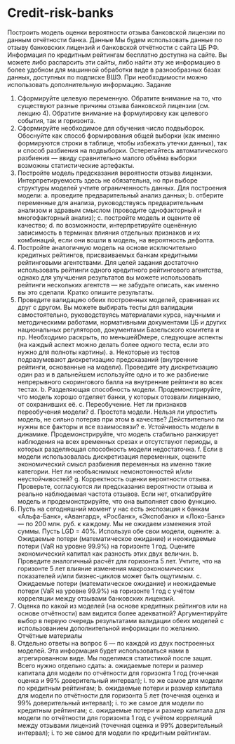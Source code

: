 # Credit-risk-banks
Построить модель оценки вероятности отзыва банковской лицензии по данным отчётности банка.
Данные
Мы будем использовать данные по отзыву банковских лицензий и банковской отчётности с сайта
ЦБ РФ. Информация по кредитным рейтингам бесплатно доступна на сайте. Вы можете либо
распарсить эти сайты, либо найти эту же информацию в более удобном для машинной обработки
виде в разнообразных базах данных, доступных по подписке ВШЭ. При необходимости можно
использовать дополнительную информацию.
Задание
1. Сформируйте целевую переменную. Обратите внимание на то, что существуют разные
причины отзыва банковской лицензии (см. лекцию 4). Обратите внимание на формулировку
как целевого события, так и горизонта.
2. Сформируйте необходимое для обучения число подвыборок. Обоснуйте как способ
формирования общей выборки (как именно формируются строки в таблице, чтобы
избежать утечки данных), так и способ разбиения на подвыборки. Остерегайтесь
автоматического разбиения — ввиду сравнительно малого объёма выборки возможны
статистические артефакты.
3. Постройте модель предсказания вероятности отзыва лицензии. Интерпретируемость здесь
не обязательна, но при выборе структуры моделей учтите ограниченность данных. Для
построения модели:
a. проведите предварительный анализ данных;
b. отберите переменные для анализа, руководствуясь предварительным анализом и
здравым смыслом (проводите однофакторный и многофакторный анализ);
c. постройте модель и оцените её качество;
d. по возможности, интерпретируйте оценённую зависимость в терминах влияния
отдельных признаков и их комбинаций, если они вошли в модель, на вероятность
дефолта.
4. Постройте аналогичную модель на основе исключительно кредитных рейтингов,
присваиваемых банкам кредитными рейтинговыми агентствами. Для целей задания
достаточно использовать рейтинги одного кредитного рейтингового агентства, однако для
улучшения результатов вы можете использовать рейтинги нескольких агентств — не
забудьте описать, как именно вы это сделали. Кратко опишите результаты.
5. Проведите валидацию обеих построенных моделей, сравнивая их друг с другом. Вы можете
выбирать тесты для валидации самостоятельно, руководствуясь материалами курса,
научными и методическими работами, нормативными документами ЦБ и других
национальных регуляторов, документами Базельского комитета и пр. Необходимо
раскрыть, по меньшейDмере, следующие аспекты (на каждый аспект можно делать более
одного теста, если это нужно для полноты картины).
a. Некоторые из тестов подразумевают дискретизацию предсказаний (внутренние
рейтинги, основанные на модели). Проведите эту дискретизацию один раз и в
дальнейшем используйте одно и то же разбиение непрерывного скорингового
балла на внутренние рейтинги во всех тестах.
b. Разделяющая способность модели. Продемонстрируйте, что модель хорошо
отделяет банки, у которых отозвали лицензию, от сохранивших её.
c. Переобучение. Нет ли признаков переобучения модели? 
d. Простота модели. Нельзя ли упростить модель, не сильно потеряв при этом в
качестве? Действительно ли нужны все факторы и все взаимосвязи?
e. Устойчивость модели в динамике. Продемонстрируйте, что модель стабильно
ранжирует наблюдения на всех временных срезах и отсутствуют периоды, в которых
разделяющая способность модели недостаточна.
f. Если в модели использовалась дискретизация переменных, оцените экономический
смысл разбиения переменных на именно такие категории. Нет ли необъяснимых
немонотонностей и/или неустойчивостей?
g. Корректность оценки вероятности отзыва. Проверьте, согласуются ли
предсказания вероятности отзыва и реально наблюдаемая частота отзывов. Если
нет, откалибруйте модель и продемонстрируйте, что она выполняет свою функцию.
6. Пусть на сегодняшний момент у нас есть экспозиция к банкам «Альфа-Банк», «Авангард»,
«Росбанк», «Экспобанк» и «Локо-Банк» — по 200 млн. руб. к каждому. Мы не ожидаем
изменения этой суммы. Пусть LGD = 40%. Используя обе свои модели, оцените:
a. Ожидаемые потери (математическое ожидание) и неожидаемые потери (VaR на
уровне 99.9%) на горизонте 1 год. Оцените экономический капитал как разность
этих двух величин.
b. Проведите аналогичный расчёт для горизонта 5 лет. Учтите, что на горизонте 5 лет
влияние изменения макроэкономических показателей и/или бизнес-циклов может
быть ощутимым.
c. Ожидаемые потери (математическое ожидание) и неожидаемые потери (VaR на
уровне 99.9%) на горизонте 1 год с учётом корреляции между отзывами
банковских лицензий.
7. Оценка по какой из моделей (на основе кредитных рейтингов или на основе отчётности)
вам видится более адекватной? Аргументируйте выбор в первую очередь результатами
валидации обеих моделей с использованием дополнительной информации по желанию.
Отчётные материалы
1. Отдельно ответы на вопрос 6 — по каждой из двух построенных моделей. Эта информация
будет использоваться нами в агрегированном виде. Мы поделимся статистикой после
защит. Всего нужно отдельно сдать:
a. ожидаемые потери и размер капитала для модели по отчётности для горизонта 1
год (точечная оценка и 99% доверительный интервал);
i. то же самое для модели по кредитным рейтингам;
b. ожидаемые потери и размер капитала для модели по отчётности для горизонта 5
лет (точечная оценка и 99% доверительный интервал);
i. то же самое для модели по кредитным рейтингам;
c. ожидаемые потери и размер капитала для модели по отчётности для горизонта 1
год с учётом корреляций между отзывами лицензий (точечная оценка и 99%
доверительный интервал);
i. то же самое для модели по кредитным рейтингам. 
